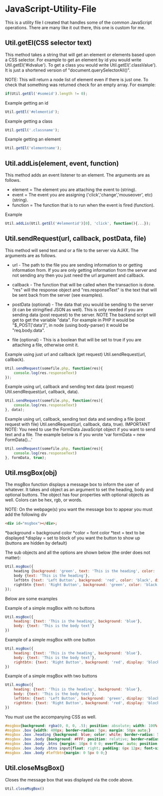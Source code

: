 # JavaScript-Utility-File
This is a utility file I created that handles some of the common JavaScript operations.  There are many like it out there, this one is custom for me.

## Util.getEl(CSS selector text)
This method takes a string that will get an element or elements based upon a CSS selector.  For example to get an element by id you would write Util.getEl('#idvalue').  To get a class you would write Util.getEl('.classValue').  It is just a shortened version of "document.querySelectorAll()".

NOTE: This will return a node list of element even if there is just one. To check that something was returned check for an empty array. For example: 

```javascript
if(Util.getEl('#someid').length != 0);
```

Example getting an id
```javascript
Util.getEl('#elementid');
```
Example getting a class
```javascript
Util.getEl('.classname');
```
Example getting an element
```javascript
Util.getEl('elementname');
```

## Util.addLis(element, event, function)
This method adds an event listener to an element.  The arguments are as follows.

* element = The element you are attaching the event to (string).
* event = The event you are assigning ('click','change','mouseover', etc) (string).
* function = The function that is to run when the event is fired (function).

Example
```javascript
Util.addLis(Util.getEl('#elementid')[0], 'click', function(){...});
```

## Util.sendRequest(url, callback, postData, file)
This method will send text and or a file to the server via AJAX.  The arguments are as follows.

* url - The path to the file you are sending information to or getting information from. If you are only getting information from the server and not sending any then you just need the url argument and callback.

* callback  -  The function that will be called when the transaction is done. "res" will the response object and "res.responseText" is the text that will be sent back from the server (see examples).

* postData (optional) - The data that you would be sending to the server (it can be stringified JSON as well).  This is only needed if you are sending data (post request) to the server.  NOTE The backend script will get to get the variable "data".  For example in PHP it would be "$_POST['data']", in node (using body-parser) it would be "req.body.data".

* file (optional) - This is a boolean that will be set to true if you are attaching a file, otherwise omit it.

Example using just url and callback (get request) Util.sendRequest(url, callback).

```javascript
Util.sendRequest(somefile.php, function(res){
	console.log(res.responseText)
});
```

Example using url, callback and sending text data (post request) Util.sendRequest(url, callback, data).

```javascript
Util.sendRequest(somefile.php, function(res){
	console.log(res.responseText)
}, data);
```

Example using url, callback, sending text data and sending a file (post request with file) Util.sendRequest(url, callback, data, true).
IMPORTANT NOTE: You need to use the FormData JavaScript object if you want to send text and a file.  The example below is if you wrote 'var formData = new FormData()...'

```javascript
Util.sendRequest(somefile.php, function(res){
	console.log(res.responseText)
}, formData, true);
```

## Util.msgBox(obj)
The msgBox function displays a message box to inform the user of whatever.  It takes and object as an argument to set the heading, body and optional buttons.  The object has four properties with optional objects as well.  Colors can be hex, rgb, or words.

NOTE: On the webpage(s) you want the message box to appear you must add the following div

```html
<div id="msgbox"></div>;
```

*background = background color
*color = font color
*text = text to be displayed
*display = set to block of you want the button to show up (buttons are hidden by default)


 The sub objects and all the options are shown below (the order does not matter):

```javascript
Util.msgBox({
	heading {background: 'green', text: 'This is the heading', color: 'black'},
	body {text: 'This is the heading'},
	leftbtn {text: 'Left Button', background: 'red', color: 'black', display: 'block'},
	rightbtn {text: 'Right Button', background: 'green', color: 'black', display: 'block'}
});

```

Below are some examples

Example of a simple msgBox with no buttons

```javascript
Util.msgBox({
	heading: {text: 'This is the heading', background: 'blue'},
	body: {text: 'This is the body text'}
})
```

Example of a simple msgBox with one button

```javascript
Util.msgBox({
	heading: {text: 'This is the heading', background: 'blue'},
	body: {text: 'This is the body text'},
	rightbtn: {text: 'Right Button', background: 'red', display: 'block'}
})
```
Example of a simple msgBox with two buttons

```javascript
Util.msgBox({
	heading: {text: 'This is the heading', background: 'blue'},
	body: {text: 'This is the body text'},
	leftbtn: {text: 'Left Button', background: 'green', display: 'block'},
	rightbtn: {text: 'Right Button', background: 'red', display: 'block'}
})
```
You must use the accompanying CSS as well.

```css
#msgbox{background: rgba(0, 0, 0, .5); position: absolute; width: 100%; height: 100%; font-family: sans-serif; display: none;}
#msgbox .box {width: 400px; border-radius: 5px; margin: 50px auto;}
#msgbox .box .heading {background: blue; color: white; border-radius: 5px 5px 0 0; font-size: 20px; padding: 5px;}
#msgbox .box .body {background: #FFF; position: relative; border-radius: 0 0 5px 5px; min-height: 100px; font-size: 16px; padding: 15px 8px 50px 8px;}
#msgbox .box .body .btns {margin: 10px 0 0 0; overflow: auto; position: absolute; right: 5px; bottom: 5px;}
#msgbox .box .body .btns input{float: right; padding: 6px 12px; font-size: 14px; font-weight: 400; line-height: 1.42857143; text-align: center; white-space: nowrap; vertical-align: middle; -ms-touch-action: manipulation; touch-action: manipulation; cursor: pointer; -webkit-user-select: none; -moz-user-select: none; -ms-user-select: none; user-select: none; background-image: none; border: 1px solid transparent; border-radius: 4px; background: #286090; color: #FFF; outline: none;}
#msgbox .box .body #leftbtn{margin: 0 5px 0 0;}
```

## Util.closeMsgBox()
Closes the message box that was displayed via the code above.

```javascript
Util.closeMsgBox()

```


